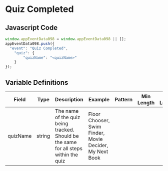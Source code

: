 # Quiz Completed

### 

## Javascript Code
```js
window.appEventData098 = window.appEventData098 || [];
appEventData098.push({
  "event": "Quiz Completed",
    "quiz": {
        "quizName": "<quizName>"
    }
});
```

## Variable Definitions

|Field|Type|Description|Example|Pattern|Min Length|Max Length|Minimum|Maximum|Multiple Of|
| --- | --- | --- | --- | --- | --- | --- | --- | --- | --- |
|quizName|string|The name of the quiz being tracked.  Should be the same for all steps within the quiz|Floor Chooser, Swim Finder, Movie Decider, My Next Book|||||||
